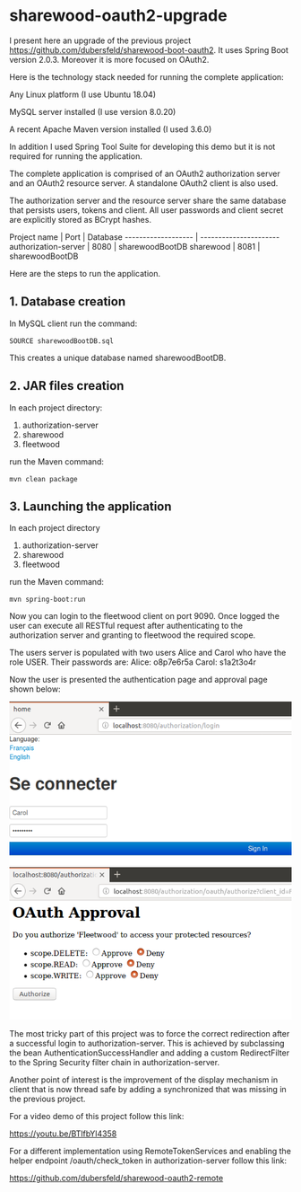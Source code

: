 # sharewood-oauth2-upgrade
I present here an upgrade of the previous project https://github.com/dubersfeld/sharewood-boot-oauth2. It uses Spring Boot version 2.0.3. Moreover it is more focused on OAuth2.

Here is the technology stack needed for running the complete application:

Any Linux platform (I use Ubuntu 18.04)

MySQL server installed (I use version 8.0.20)

A recent Apache Maven version installed (I used 3.6.0)

In addition I used Spring Tool Suite for developing this demo but it is not required for running the application.

The complete application is comprised of an OAuth2 authorization server and an OAuth2 resource server. A standalone OAuth2 client is also used.

The authorization server and the resource server share the same database that persists users, tokens and client. All user passwords and client secret are explicitly stored as BCrypt hashes.

Project name         | Port | Database 
-------------------  | ----------------------
authorization-server | 8080 | sharewoodBootDB
sharewood            | 8081 | sharewoodBootDB


Here are the steps to run the application.

## 1. Database creation

In MySQL client run the command:
```
SOURCE sharewoodBootDB.sql
```

This creates a unique database named sharewoodBootDB.

## 2. JAR files creation

In each project directory:
1. authorization-server
1. sharewood
1. fleetwood

run the Maven command:
```
mvn clean package
```
 
## 3. Launching the application

In each project directory
1. authorization-server
1. sharewood
1. fleetwood

run the Maven command:
```
mvn spring-boot:run
```

Now you can login to the fleetwood client on port 9090. Once logged the user can execute all RESTful request after authenticating to the authorization server and granting to fleetwood the required scope.

The users server is populated with two users Alice and Carol who have the role USER. Their passwords are:
Alice: o8p7e6r5a
Carol: s1a2t3o4r

Now the user is presented the authentication page and approval page shown below:

![alt text](images/authenticationPage.png "Authentication page")
![alt text](images/approvalPage.png "Approval page")

The most tricky part of this project was to force the correct redirection after a successful login to authorization-server. This is achieved by subclassing the bean AuthenticationSuccessHandler and adding a custom RedirectFilter to the Spring Security filter chain in authorization-server.

Another point of interest is the improvement of the display mechanism in client that is now thread safe by adding a synchronized that was missing in the previous project.

For a video demo of this project follow this link:

https://youtu.be/BTlfbYl4358

For a different implementation using RemoteTokenServices and enabling the helper endpoint /oauth/check_token in authorization-server follow this link:

https://github.com/dubersfeld/sharewood-oauth2-remote
  
